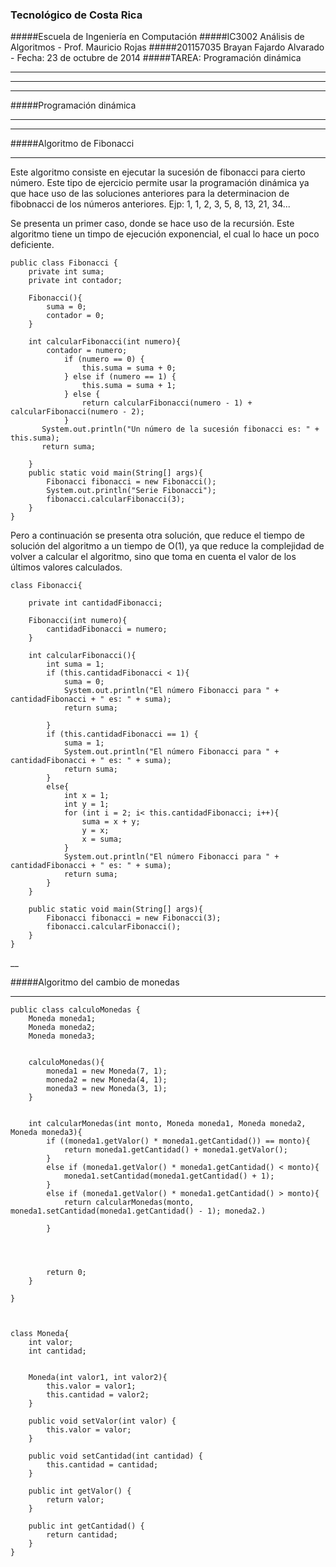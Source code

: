 ### Tecnológico de Costa Rica
#####Escuela de Ingeniería en Computación
#####IC3002 Análisis de Algoritmos - Prof. Mauricio Rojas
#####201157035 Brayan Fajardo Alvarado - Fecha: 23 de octubre de 2014
#####TAREA: Programación dinámica
___________
______________
__________
#####Programación dinámica
____
____
#####Algoritmo de Fibonacci
____
Este algoritmo consiste en ejecutar la sucesión de fibonacci para cierto número. Este tipo de ejercicio permite usar la programación dinámica ya que hace uso de las soluciones anteriores para la determinacion de fibobnacci de los números anteriores.
Ejp: 1, 1, 2, 3, 5, 8, 13, 21, 34...

Se presenta un primer caso, donde se hace uso de la recursión. Este algoritmo tiene un timpo de ejecución exponencial, el cual lo hace un poco deficiente.

```
public class Fibonacci {
    private int suma;
    private int contador;

    Fibonacci(){
        suma = 0;
        contador = 0;
    }

    int calcularFibonacci(int numero){
        contador = numero;
            if (numero == 0) {
                this.suma = suma + 0;
            } else if (numero == 1) {
                this.suma = suma + 1;
            } else {
                return calcularFibonacci(numero - 1) + calcularFibonacci(numero - 2);
            }
       System.out.println("Un número de la sucesión fibonacci es: " + this.suma);
       return suma;

    }
    public static void main(String[] args){
        Fibonacci fibonacci = new Fibonacci();
        System.out.println("Serie Fibonacci");
        fibonacci.calcularFibonacci(3);
    }
}
```

Pero a continuación se presenta otra solución, que reduce el tiempo de solución del algoritmo a un tiempo de O(1), ya que reduce la complejidad de volver a calcular el algoritmo, sino que toma en cuenta el valor de los últimos valores calculados.

```
class Fibonacci{

    private int cantidadFibonacci;

    Fibonacci(int numero){
        cantidadFibonacci = numero;
    }

    int calcularFibonacci(){
        int suma = 1;
        if (this.cantidadFibonacci < 1){
            suma = 0;
            System.out.println("El número Fibonacci para " + cantidadFibonacci + " es: " + suma);
            return suma;

        }
        if (this.cantidadFibonacci == 1) {
            suma = 1;
            System.out.println("El número Fibonacci para " + cantidadFibonacci + " es: " + suma);
            return suma;
        }
        else{
            int x = 1;
            int y = 1;
            for (int i = 2; i< this.cantidadFibonacci; i++){
                suma = x + y;
                y = x;
                x = suma;
            }
            System.out.println("El número Fibonacci para " + cantidadFibonacci + " es: " + suma);
            return suma;
        }
    }

    public static void main(String[] args){
        Fibonacci fibonacci = new Fibonacci(3);
        fibonacci.calcularFibonacci();
    }
}

```
__

#####Algoritmo del cambio de monedas

___


```
public class calculoMonedas {
    Moneda moneda1;
    Moneda moneda2;
    Moneda moneda3;


    calculoMonedas(){
        moneda1 = new Moneda(7, 1);
        moneda2 = new Moneda(4, 1);
        moneda3 = new Moneda(3, 1);
    }


    int calcularMonedas(int monto, Moneda moneda1, Moneda moneda2, Moneda moneda3){
        if ((moneda1.getValor() * moneda1.getCantidad()) == monto){
            return moneda1.getCantidad() + moneda1.getValor();
        }
        else if (moneda1.getValor() * moneda1.getCantidad() < monto){
            moneda1.setCantidad(moneda1.getCantidad() + 1);
        }
        else if (moneda1.getValor() * moneda1.getCantidad() > monto){
            return calcularMonedas(monto, moneda1.setCantidad(moneda1.getCantidad() - 1); moneda2.)

        }




        return 0;
    }

}



class Moneda{
    int valor;
    int cantidad;


    Moneda(int valor1, int valor2){
        this.valor = valor1;
        this.cantidad = valor2;
    }

    public void setValor(int valor) {
        this.valor = valor;
    }

    public void setCantidad(int cantidad) {
        this.cantidad = cantidad;
    }

    public int getValor() {
        return valor;
    }

    public int getCantidad() {
        return cantidad;
    }
}

```





